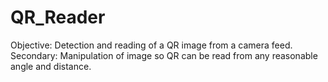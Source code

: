 QR_Reader
=========

Objective: Detection and reading of a QR image from a camera feed. Secondary: Manipulation of image so QR can be read from any reasonable angle and distance.
